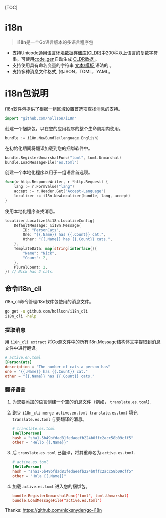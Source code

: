 [TOC]

# i18n

>   **i18n**是一个Go语言版本的多语言程序包

- 支持Unicode[通用语言环境数据存储库(CLDR)](https://www.unicode.org/cldr/charts/28/supplemental/language_plural_rules.html)中200种以上语言的复数字符串。可使用[code_gen](https://github.com/hollson/i18n/internal/plural/codegen)自动生成 [CLDR数据 ](http://cldr.unicode.org/index/downloads)。 
- 支持使用具有命名变量的字符串 [文本/模板 ](http://golang.org/pkg/text/template/)语法的 。 
-   支持多种消息文件格式, 如JSON，TOML，YAML。



# i18n包说明

i18n软件包提供了根据一组区域设置首选项查找消息的支持。 

```go
import "github.com/hollson/i18n"
```

创建一个捆绑包，以在您的应用程序的整个生命周期内使用。 

```go
bundle := i18n.NewBundle(language.English)
```

在初始化期间将翻译加载到您的捆绑软件中。 

```go
bundle.RegisterUnmarshalFunc("toml", toml.Unmarshal)
bundle.LoadMessageFile("es.toml")
```

创建一个本地化程序以用于一组语言首选项。 

```go
func(w http.ResponseWriter, r *http.Request) {
    lang := r.FormValue("lang")
    accept := r.Header.Get("Accept-Language")
    localizer := i18n.NewLocalizer(bundle, lang, accept)
}
```

使用本地化程序查找消息。 

```go
localizer.Localize(&i18n.LocalizeConfig{
    DefaultMessage: &i18n.Message{
        ID: "PersonCats",
        One: "{{.Name}} has {{.Count}} cat.",
        Other: "{{.Name}} has {{.Count}} cats.",
    },
    TemplateData: map[string]interface{}{
        "Name": "Nick",
        "Count": 2,
    },
    PluralCount: 2,
}) // Nick has 2 cats.
```

## 命令i18n_cli

i18n_cli命令管理i18n软件包使用的消息文件。 

```bash
go get -u github.com/hollson/i18n_cli
i18n_cli -help
```

### 提取消息

用  `i18n_cli extract` 将Go源文件中的所有i18n.Message结构体文字提取到消息文件中进行翻译。 

```toml
# active.en.toml
[PersonCats]
description = "The number of cats a person has"
one = "{{.Name}} has {{.Count}} cat."
other = "{{.Name}} has {{.Count}} cats."
```

### 翻译语言

1.  为您要添加的语言创建一个空的消息文件（例如，  `translate.es.toml`). 

2.  跑步  `i18n_cli merge active.en.toml translate.es.toml` 填充  `translate.es.toml` 与要翻译的消息。 

    ```toml
    # translate.es.toml
    [HelloPerson]
    hash = "sha1-5b49bfdad81fedaeefb224b0ffc2acc58b09cff5"
    other = "Hello {{.Name}}"
    ```

3.  后  `translate.es.toml` 已翻译，将其重命名为  `active.es.toml`. 

    ```toml
    # active.es.toml
    [HelloPerson]
    hash = "sha1-5b49bfdad81fedaeefb224b0ffc2acc58b09cff5"
    other = "Hola {{.Name}}"
    ```

4.  加载  `active.es.toml` 进入您的捆绑包。 

    ```toml
    bundle.RegisterUnmarshalFunc("toml", toml.Unmarshal)
    bundle.LoadMessageFile("active.es.toml")
    ```


Thanks: https://github.com/nicksnyder/go-i18n 


